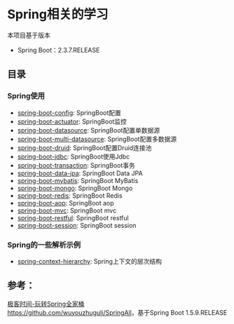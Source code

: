 # Spring相关的学习

本项目基于版本
* Spring Boot：2.3.7.RELEASE

## 目录
### Spring使用
* [spring-boot-config](https://github.com/qxklove/spring-all-study/tree/master/spring-boot-config): SpringBoot配置
* [spring-boot-actuator](https://github.com/qxklove/spring-all-study/tree/master/spring-boot-actuator): SpringBoot监控
* [spring-boot-datasource](https://github.com/qxklove/spring-all-study/tree/master/spring-boot-datasource): SpringBoot配置单数据源
* [spring-boot-multi-datasource](https://github.com/qxklove/spring-all-study/tree/master/spring-boot-multi-datasource): SpringBoot配置多数据源
* [spring-boot-druid](https://github.com/qxklove/spring-all-study/tree/master/spring-boot-druid): SpringBoot配置Druid连接池
* [spring-boot-jdbc](https://github.com/qxklove/spring-all-study/tree/master/spring-boot-jdbc): SpringBoot使用Jdbc
* [spring-boot-transaction](https://github.com/qxklove/spring-all-study/tree/master/spring-boot-transaction): SpringBoot事务
* [spring-boot-data-jpa](https://github.com/qxklove/spring-all-study/tree/master/spring-boot-data-jpa): SpringBoot Data JPA
* [spring-boot-mybatis](https://github.com/qxklove/spring-all-study/tree/master/spring-boot-mybatis): SpringBoot MyBatis
* [spring-boot-mongo](https://github.com/qxklove/spring-all-study/tree/master/spring-boot-mongo): SpringBoot Mongo
* [spring-boot-redis](https://github.com/qxklove/spring-all-study/tree/master/spring-boot-redis): SpringBoot Redis
* [spring-boot-aop](https://github.com/qxklove/spring-all-study/tree/master/spring-boot-aop): SpringBoot aop
* [spring-boot-mvc](https://github.com/qxklove/spring-all-study/tree/master/spring-boot-mvc): SpringBoot mvc
* [spring-boot-restful](https://github.com/qxklove/spring-all-study/tree/master/spring-boot-restful): SpringBoot restful
* [spring-boot-session](https://github.com/qxklove/spring-all-study/tree/master/spring-boot-session): SpringBoot session

### Spring的一些解析示例
* [spring-context-hierarchy](https://github.com/qxklove/spring-all-study/tree/master/spring-context-hierarchy): Spring上下文的层次结构

## 参考：
[极客时间-玩转Spring全家桶](https://time.geekbang.org/course/intro/100023501)  
<https://github.com/wuyouzhuguli/SpringAll>，基于Spring Boot 1.5.9.RELEASE  
